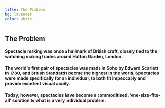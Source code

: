 ```yaml
---
title: The Problem
bg: lavender
color: white
---
```


## The Problem

#### Spectacle making was once a hallmark of British craft, closely tied to the watching making trades around Hatton Garden, London. 

#### The world's first pair of spectacles was made in Soho by Edward Scarlett in 1730, and British Standards becme the highest in the world. Spectacles were made specifically for an individual, to both fit impeccably and provide excellent visual acuity.

#### Today, however, spectacles have become a commoditised, ‘one-size-fits-all’ solution to what is a very individual problem.
